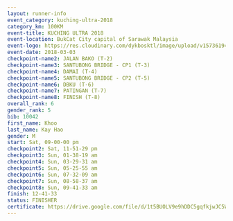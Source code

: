 ```yaml
--- 
layout: runner-info 
event_category: kuching-ultra-2018 
category_km: 100KM 
event-title: KUCHING ULTRA 2018 
event-location: BukCat City capital of Sarawak Malaysia 
event-logo: https://res.cloudinary.com/dykbosktl/image/upload/v1573619473/Logo/kuching-ultra-2018-logo_tlpvm5.png 
event-date: 2018-03-03 
checkpoint-name2: JALAN BAKO (T-2) 
checkpoint-name3: SANTUBONG BRIDGE - CP1 (T-3) 
checkpoint-name4: DAMAI (T-4) 
checkpoint-name5: SANTUBONG BRIDGE - CP2 (T-5) 
checkpoint-name6: DBKU (T-6) 
checkpoint-name7: PATINGAN (T-7) 
checkpoint-name8: FINISH (T-8) 
overall_rank: 6
gender_rank: 5
bib: 10042
first_name: Khoo
last_name: Kay Hao
gender: M
start: Sat, 09-00-00 pm
checkpoint2: Sat, 11-51-29 pm
checkpoint3: Sun, 01-38-19 am
checkpoint4: Sun, 03-29-31 am
checkpoint5: Sun, 05-25-55 am
checkpoint6: Sun, 07-32-09 am
checkpoint7: Sun, 08-58-37 am
checkpoint8: Sun, 09-41-33 am
finish: 12-41-33
status: FINISHER
certificate: https://drive.google.com/file/d/1t5BUOLV9e9hDDC5gqfkjwJC5WWobAZHF/view?usp=sharing
--- 
```

